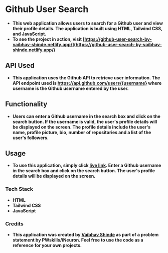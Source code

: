 # Github User Search

- **This web application allows users to search for a Github user and view their profile details. The application is built using HTML, Tailwind CSS, and JavaScript.**
- **To see the project in action, visit [https://github-user-search-by-vaibhav-shinde.netlify.app/](https://github-user-search-by-vaibhav-shinde.netlify.app/)**

## API Used

- **This application uses the Github API to retrieve user information. The API endpoint used is https://api.github.com/users/{username} where username is the Github username entered by the user.**

## Functionality

- **Users can enter a Github username in the search box and click on the search button. If the username is valid, the user's profile details will be displayed on the screen. The profile details include the user's name, profile picture, bio, number of repositories and a list of the user's followers.**

## Usage

- **To use this application, simply click [live link](https://github-user-search-by-vaibhav-shinde.netlify.app/). Enter a Github username in the search box and click on the search button. The user's profile details will be displayed on the screen.**

### Tech Stack

- **HTML**
- **Tailwind CSS**
- **JavaScript**

### Credits

- **This application was created by [Vaibhav Shinde](https://www.linkedin.com/in/vaibhavwxyz/) as part of a problem statement by PWskills/iNeuron. Feel free to use the code as a reference for your own projects.**
